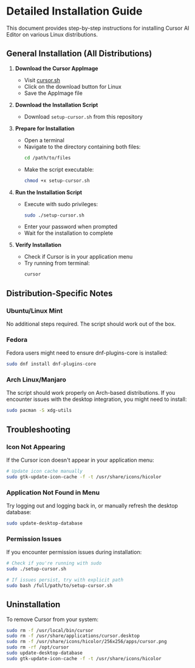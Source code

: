 # Detailed Installation Guide

This document provides step-by-step instructions for installing Cursor AI Editor on various Linux distributions.

## General Installation (All Distributions)

1. **Download the Cursor AppImage**
   - Visit [cursor.sh](https://cursor.sh)
   - Click on the download button for Linux
   - Save the AppImage file

2. **Download the Installation Script**
   - Download `setup-cursor.sh` from this repository

3. **Prepare for Installation**
   - Open a terminal
   - Navigate to the directory containing both files:
     ```bash
     cd /path/to/files
     ```
   - Make the script executable:
     ```bash
     chmod +x setup-cursor.sh
     ```

4. **Run the Installation Script**
   - Execute with sudo privileges:
     ```bash
     sudo ./setup-cursor.sh
     ```
   - Enter your password when prompted
   - Wait for the installation to complete

5. **Verify Installation**
   - Check if Cursor is in your application menu
   - Try running from terminal:
     ```bash
     cursor
     ```

## Distribution-Specific Notes

### Ubuntu/Linux Mint

No additional steps required. The script should work out of the box.

### Fedora

Fedora users might need to ensure dnf-plugins-core is installed:

```bash
sudo dnf install dnf-plugins-core
```

### Arch Linux/Manjaro

The script should work properly on Arch-based distributions. If you encounter issues with the desktop integration, you might need to install:

```bash
sudo pacman -S xdg-utils
```

## Troubleshooting

### Icon Not Appearing

If the Cursor icon doesn't appear in your application menu:

```bash
# Update icon cache manually
sudo gtk-update-icon-cache -f -t /usr/share/icons/hicolor
```

### Application Not Found in Menu

Try logging out and logging back in, or manually refresh the desktop database:

```bash
sudo update-desktop-database
```

### Permission Issues

If you encounter permission issues during installation:

```bash
# Check if you're running with sudo
sudo ./setup-cursor.sh

# If issues persist, try with explicit path
sudo bash /full/path/to/setup-cursor.sh
```

## Uninstallation

To remove Cursor from your system:

```bash
sudo rm -f /usr/local/bin/cursor
sudo rm -f /usr/share/applications/cursor.desktop
sudo rm -f /usr/share/icons/hicolor/256x256/apps/cursor.png
sudo rm -rf /opt/cursor
sudo update-desktop-database
sudo gtk-update-icon-cache -f -t /usr/share/icons/hicolor
``` 